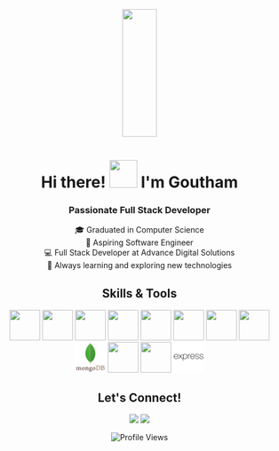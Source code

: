 <div align="center">
  <img src="https://tecnologia-innovadora.com/wp-content/uploads/2022/02/que-hacer-para-convertirse-en-ingeniero-en-sistemas-desarrollador-de-sistemas-computacionales-programacion-informatica.gif" width="35%" height="230px"/>
</div>

<h1 align="center">Hi there! <img width="50px" height="50px" src="https://raw.githubusercontent.com/MartinHeinz/MartinHeinz/master/wave.gif" width="30px"> I'm Goutham</h1>

<h3 align="center">Passionate Full Stack Developer</h3>

<p align="center">
  🎓 Graduated in Computer Science <br/>
  🚀 Aspiring Software Engineer <br/>
  💻 Full Stack Developer at Advance Digital Solutions <br/>
  🌱 Always learning and exploring new technologies
</p>

<h2 align="center">Skills & Tools</h2>

<p align="center">
  <img src="https://img.icons8.com/color/48/000000/html-5.png" width="55" height="55"/>
  <img src="https://img.icons8.com/color/48/000000/css3.png" width="55" height="55"/>
  <img src="https://img.icons8.com/color/48/000000/javascript.png" width="55" height="55"/>
  <img src="https://img.icons8.com/color/48/000000/react-native.png" width="55" height="55"/>
  <img src="https://img.icons8.com/color/48/000000/redux.png" width="55" height="55"/>
  <img src="https://avatars.githubusercontent.com/u/8908513?s=255&v=4" width="55" height="55"/>
  <img src="https://img.icons8.com/color/48/000000/nodejs.png" width="55" height="55"/>
  <img src="https://img.icons8.com/color/48/000000/bootstrap.png" width="55" height="55"/>
  <img src="https://raw.githubusercontent.com/devicons/devicon/master/icons/mongodb/mongodb-original-wordmark.svg" width="55" height="55"/>
  <img src="https://www.vectorlogo.zone/logos/getpostman/getpostman-icon.svg" width="55" height="55"/>
  <img src="https://upload.wikimedia.org/wikipedia/commons/thumb/4/4c/Typescript_logo_2020.svg/1200px-Typescript_logo_2020.svg.png" width="55" height="55"/>
  <img src="https://raw.githubusercontent.com/devicons/devicon/master/icons/express/express-original-wordmark.svg" width="55" height="55"/>
</p>

<h2 align="center">Let's Connect!</h2>

<p align="center">
  <a href="https://www.linkedin.com/in/goutham141/"><img src="https://img.icons8.com/fluent/48/000000/linkedin.png"/></a>
  <a href="mailto:akkaladevigoutham@gmail.com"><img src="https://img.icons8.com/color/48/000000/gmail-new.png"/></a>
</p>

<div align="center">
  <img src="https://komarev.com/ghpvc/?username=goutham41" alt="Profile Views">
</div>
